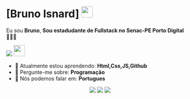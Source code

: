 # [Bruno Isnard] <img src="https://github.com/TheDudeThatCode/TheDudeThatCode/blob/master/Assets/Mario_Hello_Big.gif" width="30px">

Eu sou <strong>Bruno</strong>, <strong>Sou estadudante de Fullstack no Senac-PE Porto Digital</strong> 👨🏻‍💻 

![](https://media0.giphy.com/media/bGgsc5mWoryfgKBx1u/giphy.gif)
<img src="link endereço da imagem" width="30px">
- 🚀 Atualmente estou aprendendo: <strong>Html,Css,JS,Github</strong> 
- 💬 Pergunte-me sobre: <strong>Programação</strong>
- 📣 Nós podemos falar em: <strong>Portugues</strong>

<div align="center">

  <a href="https://mail.google.com/mail/u/0/#inbox" alt="Gmail">
    <img src="https://img.shields.io/badge/-Gmail-FF0000?style=flat-square&labelColor=FF0000&logo=gmail&logoColor=white&link=https://mail.google.com/mail/u/0/#inbox"/></a>

  <a href="https://www.linkedin.com/in/bruno-isnard-84b1a4120/" alt="Linkedin">
    <img src="https://img.shields.io/badge/-Linkedin-0e76a8?style=flat-square&logo=Linkedin&logoColor=white&link=https://www.linkedin.com/in/bruno-isnard-84b1a4120/" /></a>

  <a href="https://www.instagram.com/bruno.isnard/" alt="Instagram">
    <img src="https://img.shields.io/badge/-Instagram-DF0174?style=flat-square&labelColor=DF0174&logo=instagram&logoColor=white&link=https://www.instagram.com/bruno.isnard/"/></a>
 
                  

</div>
